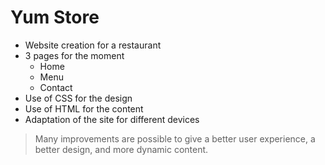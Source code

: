 # Yum Store
- Website creation for a restaurant
- 3 pages for the moment
    - Home
    - Menu
    - Contact
- Use of CSS for the design
- Use of HTML for the content
- Adaptation of the site for different devices

> Many improvements are possible to give a better user experience, a better design, and more dynamic content.

